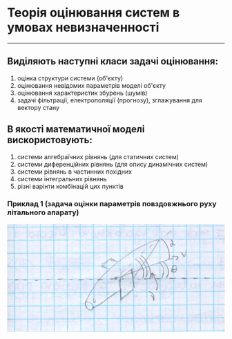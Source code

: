 # Теорія оцінювання систем в умовах невизначенності
----------

## Виділяють наступні класи задачі оцінювання:
1. оцінка структури системи (об'єкту)
2. оцінювання невідомих параметрів моделі об'єкту
3. оцінювання характеристик збурень (шумів)
4. задачі фільтрації, електрополяції (прогнозу), зглажування для вектору стану

## В якості математичної моделі вискористовують:
1. системи алгебраїчних рівнянь (для статичних систем)
2. системи диференційних рівнянь (для опису динамічних систем)
3. системи рівнянь в частинних похідних
4. системи інтегральних рівнянь
5. різні варінти комбінацій цих пунктів

### Приклад 1 (задача оцінки параметрів повздовжнього руху літального апарату)
<img src = "./2020-09-17_12-42.png">
